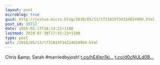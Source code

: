 ```yaml
---
layout: post
microblog: true
guid: http://joshua.micro.blog/2016/05/13/t731019734314024960.html
post_id: 35712
date: 2016-05-13T18:14:21+1100
lastmod: 2019-07-30T17:41:23+1100
type: post
url: /2016/05/13/t731019734314024960.html
---
```

Chris &amp;amp; Sarah #marriedbyjosh! [t.co/hE4len1kj...](https://t.co/hE4len1kjL) [t.co/d0cNULd0B...](https://t.co/d0cNULd0Bn)
